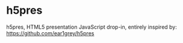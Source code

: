 h5pres
======

h5pres, HTML5 presentation JavaScript drop-in, entirely inspired by: https://github.com/ear1grey/h5pres
